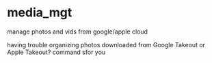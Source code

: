# media_mgt
manage photos and vids from google/apple cloud

having trouble organizing photos downloaded from Google Takeout or Apple Takeout? command sfor you
